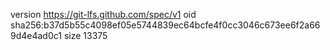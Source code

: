 version https://git-lfs.github.com/spec/v1
oid sha256:b37d5b55c4098ef05e5744839ec64bcfe4f0cc3046c673ee6f2a669d4e4ad0c1
size 13375

